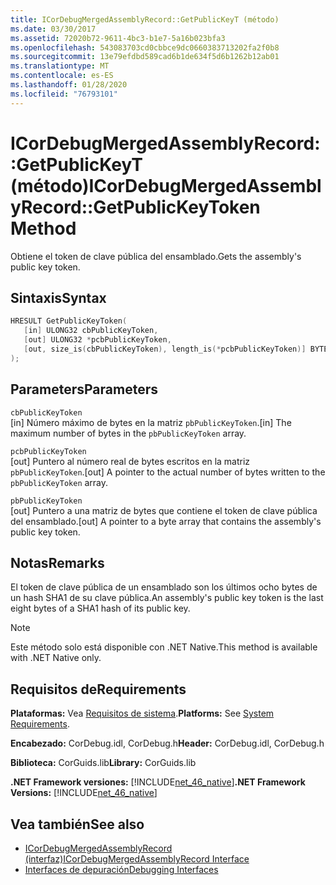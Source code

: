```yaml
---
title: ICorDebugMergedAssemblyRecord::GetPublicKeyT (método)
ms.date: 03/30/2017
ms.assetid: 72020b72-9611-4bc3-b1e7-5a16b023bfa3
ms.openlocfilehash: 543083703cd0cbbce9dc0660383713202fa2f0b8
ms.sourcegitcommit: 13e79efdbd589cad6b1de634f5d6b1262b12ab01
ms.translationtype: MT
ms.contentlocale: es-ES
ms.lasthandoff: 01/28/2020
ms.locfileid: "76793101"
---
```

# <a name="icordebugmergedassemblyrecordgetpublickeytoken-method"></a><span data-ttu-id="87d26-102">ICorDebugMergedAssemblyRecord::GetPublicKeyT (método)</span><span class="sxs-lookup"><span data-stu-id="87d26-102">ICorDebugMergedAssemblyRecord::GetPublicKeyToken Method</span></span>
<span data-ttu-id="87d26-103">Obtiene el token de clave pública del ensamblado.</span><span class="sxs-lookup"><span data-stu-id="87d26-103">Gets the assembly's public key token.</span></span>  
  
## <a name="syntax"></a><span data-ttu-id="87d26-104">Sintaxis</span><span class="sxs-lookup"><span data-stu-id="87d26-104">Syntax</span></span>  
  
```cpp  
HRESULT GetPublicKeyToken(  
   [in] ULONG32 cbPublicKeyToken,   
   [out] ULONG32 *pcbPublicKeyToken,   
   [out, size_is(cbPublicKeyToken), length_is(*pcbPublicKeyToken)] BYTE pbPublicKeyToken[]  
);  
```  
  
## <a name="parameters"></a><span data-ttu-id="87d26-105">Parameters</span><span class="sxs-lookup"><span data-stu-id="87d26-105">Parameters</span></span>  
 `cbPublicKeyToken`  
 <span data-ttu-id="87d26-106">[in] Número máximo de bytes en la matriz `pbPublicKeyToken`.</span><span class="sxs-lookup"><span data-stu-id="87d26-106">[in] The maximum number of bytes in the `pbPublicKeyToken` array.</span></span>  
  
 `pcbPublicKeyToken`  
 <span data-ttu-id="87d26-107">[out] Puntero al número real de bytes escritos en la matriz `pbPublicKeyToken`.</span><span class="sxs-lookup"><span data-stu-id="87d26-107">[out] A pointer to the actual number of bytes written to the `pbPublicKeyToken` array.</span></span>  
  
 `pbPublicKeyToken`  
 <span data-ttu-id="87d26-108">[out] Puntero a una matriz de bytes que contiene el token de clave pública del ensamblado.</span><span class="sxs-lookup"><span data-stu-id="87d26-108">[out] A pointer to a byte array that contains the assembly's public key token.</span></span>  
  
## <a name="remarks"></a><span data-ttu-id="87d26-109">Notas</span><span class="sxs-lookup"><span data-stu-id="87d26-109">Remarks</span></span>  
 <span data-ttu-id="87d26-110">El token de clave pública de un ensamblado son los últimos ocho bytes de un hash SHA1 de su clave pública.</span><span class="sxs-lookup"><span data-stu-id="87d26-110">An assembly's public key token is the last eight bytes of a SHA1 hash of its public key.</span></span>  
  
> [!NOTE]
> <span data-ttu-id="87d26-111">Este método solo está disponible con .NET Native.</span><span class="sxs-lookup"><span data-stu-id="87d26-111">This method is available with .NET Native only.</span></span>  
  
## <a name="requirements"></a><span data-ttu-id="87d26-112">Requisitos de</span><span class="sxs-lookup"><span data-stu-id="87d26-112">Requirements</span></span>  
 <span data-ttu-id="87d26-113">**Plataformas:** Vea [Requisitos de sistema](../../../../docs/framework/get-started/system-requirements.md).</span><span class="sxs-lookup"><span data-stu-id="87d26-113">**Platforms:** See [System Requirements](../../../../docs/framework/get-started/system-requirements.md).</span></span>  
  
 <span data-ttu-id="87d26-114">**Encabezado:** CorDebug.idl, CorDebug.h</span><span class="sxs-lookup"><span data-stu-id="87d26-114">**Header:** CorDebug.idl, CorDebug.h</span></span>  
  
 <span data-ttu-id="87d26-115">**Biblioteca:** CorGuids.lib</span><span class="sxs-lookup"><span data-stu-id="87d26-115">**Library:** CorGuids.lib</span></span>  
  
 <span data-ttu-id="87d26-116">**.NET Framework versiones:** [!INCLUDE[net_46_native](../../../../includes/net-46-native-md.md)]</span><span class="sxs-lookup"><span data-stu-id="87d26-116">**.NET Framework Versions:** [!INCLUDE[net_46_native](../../../../includes/net-46-native-md.md)]</span></span>  
  
## <a name="see-also"></a><span data-ttu-id="87d26-117">Vea también</span><span class="sxs-lookup"><span data-stu-id="87d26-117">See also</span></span>

- [<span data-ttu-id="87d26-118">ICorDebugMergedAssemblyRecord (interfaz)</span><span class="sxs-lookup"><span data-stu-id="87d26-118">ICorDebugMergedAssemblyRecord Interface</span></span>](icordebugmergedassemblyrecord-interface.md)
- [<span data-ttu-id="87d26-119">Interfaces de depuración</span><span class="sxs-lookup"><span data-stu-id="87d26-119">Debugging Interfaces</span></span>](debugging-interfaces.md)
